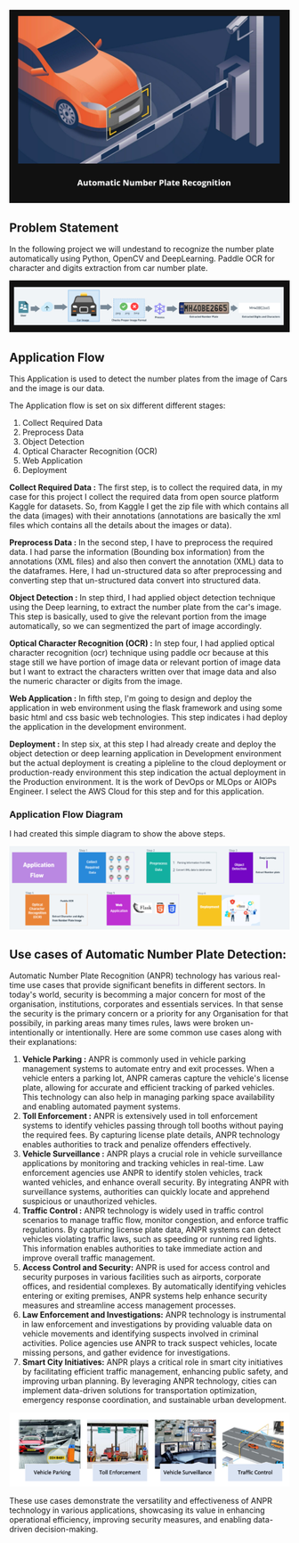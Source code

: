 ![img](./output/img1.png)

## Problem Statement

In the following project we will undestand to recognize the number plate automatically using Python, OpenCV and DeepLearning. Paddle OCR for character and digits extraction from car number plate.

![img](./output/img2.png)

## Application Flow

This Application is used to detect the number plates from the image of Cars and the image is our data.

The Application flow is set on six different different stages:

1. Collect Required Data
2. Preprocess Data
3. Object Detection
4. Optical Character Recognition (OCR)
5. Web Application
6. Deployment

**Collect Required Data :** The first step, is to collect the required data, in my case for this project I collect the required data from open source platform Kaggle for datasets. So, from Kaggle I get the zip file with which contains all the data (images) with their annotations (annotations are basically the xml files which contains all the details about the images or data).

**Preprocess Data :** In the second step, I have to preprocess the required data. I had parse the information (Bounding box information) from the annotations (XML files)  and also then convert the annotation (XML) data to the dataframes. Here, I had un-structured data so after preprocessing and converting step that un-structured data convert into structured data.

**Object Detection :** In step third, I had applied object detection technique using the Deep learning, to extract the number plate from the car's image. This step is basically, used to give the relevant portion from the image automatically, so we can segmentized the part of image accordingly.

**Optical Character Recognition (OCR) :** In step four, I had applied optical character recognition (ocr) technique using paddle ocr because at this stage still we have portion of image data or relevant portion of image data but I want to extract the characters written over that image data and also the numeric character or digits from the image.

**Web Application :** In fifth step, I'm going to design and deploy the application in web environment using the flask framework and using some basic html and css basic web technologies. This step indicates i had deploy the application in the development environment.

**Deployment :** In step six, at this step I had already create and deploy the object detection or deep learning application in Development environment but the actual deployment is creating a pipleline to the cloud deployment or production-ready environment this step indication the actual deployment in the Production environment. It is the work of DevOps or MLOps or AIOPs  Engineer. I select the AWS Cloud for this step and for this application.

### Application Flow Diagram

I had created this simple diagram to show the above steps.

![img](./output/app_flow.png)

## Use cases of Automatic Number Plate Detection:

Automatic Number Plate Recognition (ANPR) technology has various real-time use cases that provide significant benefits in different sectors. In today's world, security is becomming a major concern for most of the organisation, institutions, corporates and essentials services. In that sense the security is the primary concern or a priority for any Organisation for that possibily, in parking areas many times rules, laws were broken un-intentionally or intentionally. Here are some common use cases along with their explanations:

1. **Vehicle Parking :** ANPR is commonly used in vehicle parking management systems to automate entry and exit processes. When a vehicle enters a parking lot, ANPR cameras capture the vehicle's license plate, allowing for accurate and efficient tracking of parked vehicles. This technology can also help in managing parking space availability and enabling automated payment systems.
2. **Toll Enforcement :** ANPR is extensively used in toll enforcement systems to identify vehicles passing through toll booths without paying the required fees. By capturing license plate details, ANPR technology enables authorities to track and penalize offenders effectively.
3. **Vehicle Surveillance :** ANPR plays a crucial role in vehicle surveillance applications by monitoring and tracking vehicles in real-time. Law enforcement agencies use ANPR to identify stolen vehicles, track wanted vehicles, and enhance overall security. By integrating ANPR with surveillance systems, authorities can quickly locate and apprehend suspicious or unauthorized vehicles.
4. **Traffic Control :**  ANPR technology is widely used in traffic control scenarios to manage traffic flow, monitor congestion, and enforce traffic regulations. By capturing license plate data, ANPR systems can detect vehicles violating traffic laws, such as speeding or running red lights. This information enables authorities to take immediate action and improve overall traffic management.
5. **Access Control and Security:** ANPR is used for access control and security purposes in various facilities such as airports, corporate offices, and residential complexes. By automatically identifying vehicles entering or exiting premises, ANPR systems help enhance security measures and streamline access management processes.
6. **Law Enforcement and Investigations:** ANPR technology is instrumental in law enforcement and investigations by providing valuable data on vehicle movements and identifying suspects involved in criminal activities. Police agencies use ANPR to track suspect vehicles, locate missing persons, and gather evidence for investigations.
7. **Smart City Initiatives:** ANPR plays a critical role in smart city initiatives by facilitating efficient traffic management, enhancing public safety, and improving urban planning. By leveraging ANPR technology, cities can implement data-driven solutions for transportation optimization, emergency response coordination, and sustainable urban development.

![img](./output/usecases.png)


These use cases demonstrate the versatility and effectiveness of ANPR technology in various applications, showcasing its value in enhancing operational efficiency, improving security measures, and enabling data-driven decision-making.
